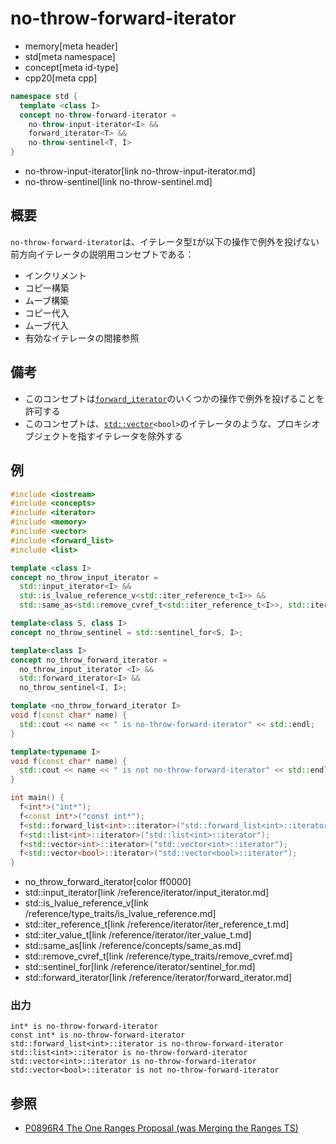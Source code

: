 # no-throw-forward-iterator
* memory[meta header]
* std[meta namespace]
* concept[meta id-type]
* cpp20[meta cpp]

```cpp
namespace std {
  template <class I>
  concept no-throw-forward-iterator =
    no-throw-input-iterator<I> &&
    forward_iterator<T> &&
    no-throw-sentinel<T, I>
}
```
* no-throw-input-iterator[link no-throw-input-iterator.md]
* no-throw-sentinel[link no-throw-sentinel.md]

## 概要

`no-throw-forward-iterator`は、イテレータ型`I`が以下の操作で例外を投げない前方向イテレータの説明用コンセプトである：

- インクリメント
- コピー構築
- ムーブ構築
- コピー代入
- ムーブ代入
- 有効なイテレータの間接参照


## 備考
- このコンセプトは[`forward_iterator`](/reference/iterator/forward_iterator.md)のいくつかの操作で例外を投げることを許可する
- このコンセプトは、[`std::vector`](/reference/vector/vector.md)`<bool>`のイテレータのような、プロキシオブジェクトを指すイテレータを除外する


## 例
```cpp example
#include <iostream>
#include <concepts>
#include <iterator>
#include <memory>
#include <vector>
#include <forward_list>
#include <list>

template <class I>
concept no_throw_input_iterator =
  std::input_iterator<I> &&
  std::is_lvalue_reference_v<std::iter_reference_t<I>> &&
  std::same_as<std::remove_cvref_t<std::iter_reference_t<I>>, std::iter_value_t<I>>;

template<class S, class I>
concept no_throw_sentinel = std::sentinel_for<S, I>;

template<class I>
concept no_throw_forward_iterator =
  no_throw_input_iterator <I> &&
  std::forward_iterator<I> &&
  no_throw_sentinel<I, I>;

template <no_throw_forward_iterator I>
void f(const char* name) {
  std::cout << name << " is no-throw-forward-iterator" << std::endl;
}

template<typename I>
void f(const char* name) {
  std::cout << name << " is not no-throw-forward-iterator" << std::endl;
}

int main() {
  f<int*>("int*");
  f<const int*>("const int*");
  f<std::forward_list<int>::iterator>("std::forward_list<int>::iterator");
  f<std::list<int>::iterator>("std::list<int>::iterator");
  f<std::vector<int>::iterator>("std::vector<int>::iterator");
  f<std::vector<bool>::iterator>("std::vector<bool>::iterator");
}
```
* no_throw_forward_iterator[color ff0000]
* std::input_iterator[link /reference/iterator/input_iterator.md]
* std::is_lvalue_reference_v[link /reference/type_traits/is_lvalue_reference.md]
* std::iter_reference_t[link /reference/iterator/iter_reference_t.md]
* std::iter_value_t[link /reference/iterator/iter_value_t.md]
* std::same_as[link /reference/concepts/same_as.md]
* std::remove_cvref_t[link /reference/type_traits/remove_cvref.md]
* std::sentinel_for[link /reference/iterator/sentinel_for.md]
* std::forward_iterator[link /reference/iterator/forward_iterator.md]

### 出力
```
int* is no-throw-forward-iterator
const int* is no-throw-forward-iterator
std::forward_list<int>::iterator is no-throw-forward-iterator
std::list<int>::iterator is no-throw-forward-iterator
std::vector<int>::iterator is no-throw-forward-iterator
std::vector<bool>::iterator is not no-throw-forward-iterator
```


## 参照
- [P0896R4 The One Ranges Proposal (was Merging the Ranges TS)](http://www.open-std.org/jtc1/sc22/wg21/docs/papers/2018/p0896r4.pdf)
